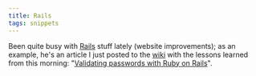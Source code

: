```yaml
---
title: Rails
tags: snippets
---
```


Been quite busy with [Rails](http://www.wincent.com/wiki/Rails) stuff lately (website improvements); as an example, he's an article I just posted to the [wiki](http://www.wincent.com/wiki/wiki) with the lessons learned from this morning: "[Validating passwords with Ruby on Rails](http://www.wincent.com/wiki/Validating%20passwords%20with%20Ruby%20on%20Rails)".

